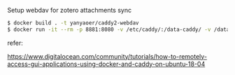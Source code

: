 Setup webdav for zotero attachments sync


```bash
$ docker build . -t yanyaoer/caddy2-webdav
$ docker run -it --rm -p 8881:8080 -v /etc/caddy/:/data-caddy/ -v /data/webdav:/data yanyaoer/caddy2-webdav:latest
```

refer:

<https://www.digitalocean.com/community/tutorials/how-to-remotely-access-gui-applications-using-docker-and-caddy-on-ubuntu-18-04>
